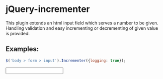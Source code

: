 <!-- region modline

vim: set tabstop=4 shiftwidth=4 expandtab:
vim: foldmethod=marker foldmarker=region,endregion:

endregion

region header

Copyright Torben Sickert 16.12.2012

License
   This library written by Torben Sickert stand under a creative commons
   naming 3.0 unported license.
   see http://creativecommons.org/licenses/by/3.0/deed.de

endregion -->

jQuery-incrementer
==================

This plugin extends an html input field which serves a number to be given.
Handling validation and easy incrementing or decrementing of given value is
provided.

Examples:
---------

```javaScript
$('body > form > input').Incrementer({logging: true});
```

<script type="text/javascript" src="distributionBundle/jquery-2.0.3.js"></script>
<script type="text/javascript" src="distributionBundle/jquery-tools-1.0.js"></script>
<script type="text/javascript" src="distributionBundle/jquery-incrementer-1.0.js"></script>
<form method="get" action="#">
    <input type="text" name="test" value="" />
</form>
<script type="text/javascript">
    $('body form input').Incrementer({logging: true});
</script>
